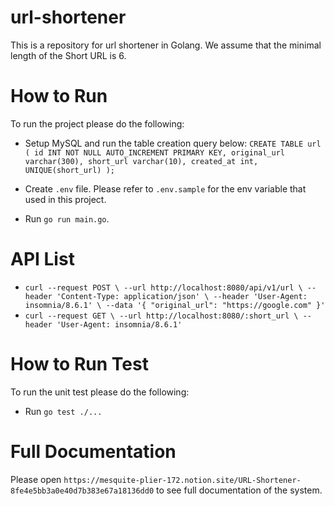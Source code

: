 # url-shortener
This is a repository for url shortener in Golang. We assume that the minimal length of the Short URL is 6.

# How to Run
To run the project please do the following:
- Setup MySQL and run the table creation query below:
`CREATE TABLE url
(
  id INT NOT NULL AUTO_INCREMENT PRIMARY KEY,
  original_url varchar(300),
  short_url varchar(10),
  created_at int,
  UNIQUE(short_url)
);`

- Create `.env` file. Please refer to `.env.sample` for the env variable that used in this project.
- Run `go run main.go`.

# API List
- `curl --request POST \
  --url http://localhost:8080/api/v1/url \
  --header 'Content-Type: application/json' \
  --header 'User-Agent: insomnia/8.6.1' \
  --data '{
	"original_url": "https://google.com"
}'`
- `curl --request GET \
  --url http://localhost:8080/:short_url \
  --header 'User-Agent: insomnia/8.6.1'`

# How to Run Test
To run the unit test please do the following:
- Run `go test ./...`

# Full Documentation
Please open `https://mesquite-plier-172.notion.site/URL-Shortener-8fe4e5bb3a0e40d7b383e67a18136dd0` to see full documentation of the system.